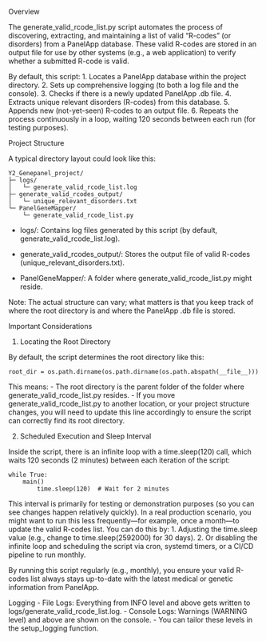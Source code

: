 Overview

The generate_valid_rcode_list.py script automates the process of discovering, extracting, and maintaining a list of valid “R-codes” (or disorders) from a PanelApp database. These valid R-codes are stored in an output file for use by other systems (e.g., a web application) to verify whether a submitted R-code is valid.

By default, this script:
	1.	Locates a PanelApp database within the project directory.
	2.	Sets up comprehensive logging (to both a log file and the console).
	3.	Checks if there is a newly updated PanelApp .db file.
	4.	Extracts unique relevant disorders (R-codes) from this database.
	5.	Appends new (not-yet-seen) R-codes to an output file.
	6.	Repeats the process continuously in a loop, waiting 120 seconds between each run (for testing purposes).

Project Structure

A typical directory layout could look like this:
	
	Y2_Genepanel_project/
	├─ logs/
	│   └─ generate_valid_rcode_list.log
	├─ generate_valid_rcodes_output/
	│   └─ unique_relevant_disorders.txt
	└─ PanelGeneMapper/
	    └─ generate_valid_rcode_list.py

-	logs/: Contains log files generated by this script (by default, generate_valid_rcode_list.log).
  
-	generate_valid_rcodes_output/: Stores the output file of valid R-codes (unique_relevant_disorders.txt).
  
-	PanelGeneMapper/: A folder where generate_valid_rcode_list.py might reside.

Note: The actual structure can vary; what matters is that you keep track of where the root directory is and where the PanelApp .db file is stored.

Important Considerations

1. Locating the Root Directory

By default, the script determines the root directory like this:

	root_dir = os.path.dirname(os.path.dirname(os.path.abspath(__file__)))

This means:
	-	The root directory is the parent folder of the folder where generate_valid_rcode_list.py resides.
	-	If you move generate_valid_rcode_list.py to another location, or your project structure changes, you will need to update this line accordingly to ensure the script can correctly find its root directory.

2. Scheduled Execution and Sleep Interval

Inside the script, there is an infinite loop with a time.sleep(120) call, which waits 120 seconds (2 minutes) between each iteration of the script:

	while True:
   		main()
    		time.sleep(120)  # Wait for 2 minutes

This interval is primarily for testing or demonstration purposes (so you can see changes happen relatively quickly). In a real production scenario, you might want to run this less frequently—for example, once a month—to update the valid R-codes list. You can do this by:
	1.	Adjusting the time.sleep value (e.g., change to time.sleep(2592000) for 30 days).
	2.	Or disabling the infinite loop and scheduling the script via cron, systemd timers, or a CI/CD pipeline to run monthly.
 

By running this script regularly (e.g., monthly), you ensure your valid R-codes list always stays up-to-date with the latest medical or genetic information from PanelApp.

Logging
	-	File Logs: Everything from INFO level and above gets written to logs/generate_valid_rcode_list.log.
	-	Console Logs: Warnings (WARNING level) and above are shown on the console.
	-	You can tailor these levels in the setup_logging function.
